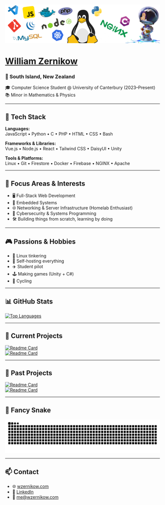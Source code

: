 ![Banner](https://raw.githubusercontent.com/wzern/wzern/main/banner-transparent.png)

# [William Zernikow](https://www.wzernikow.com)
### 📍 South Island, New Zealand  
🎓 Computer Science Student @ University of Canterbury (2023–Present)  
📚 Minor in Mathematics & Physics  

---

## 🔧 Tech Stack

**Languages:**  
JavaScript • Python • C • PHP • HTML • CSS • Bash  

**Frameworks & Libraries:**  
Vue.js • Node.js • React • Tailwind CSS • DaisyUI • Unity

**Tools & Platforms:**  
Linux • Git • Firestore • Docker • Firebase • NGINX • Apache  

---

## 🚀 Focus Areas & Interests

- 🖥️ Full-Stack Web Development  
- 🧠 Embedded Systems  
- 🌐 Networking & Server Infrastructure (Homelab Enthusiast)  
- 🔐 Cybersecurity & Systems Programming  
- 🛠️ Building things from scratch, learning by doing

---

## 🎮 Passions & Hobbies

- 🐧 Linux tinkering
- 🔧 Self-hosting everything
- ✈️ Student pilot
- 🕹️ Making games (Unity + C#)
- 🚵 Cycling

---

## 📊 GitHub Stats

[![Top Languages](https://gh-stats.wzernikow.com/api/top-langs?layout=compact&username=wzern&langs_count=8&theme=github_dark)](https://github.com/wzern?tab=repositories)

---

## 🔨 Current Projects

[![Readme Card](https://gh-stats.wzernikow.com/api/pin?username=wzern&theme=github_dark&repo=weather-pi-project)](https://github.com/wzern/weather-pi-project)  
[![Readme Card](https://gh-stats.wzernikow.com/api/pin?username=wzern&theme=github_dark&repo=learning-react-js)](https://github.com/wzern/learning-react-js)

---

## 📁 Past Projects

[![Readme Card](https://gh-stats.wzernikow.com/api/pin?username=wzern&theme=github_dark&repo=12DGT-Maths-Game)](https://github.com/wzern/12DGT-Maths-Game)  
[![Readme Card](https://gh-stats.wzernikow.com/api/pin?username=wzern&theme=github_dark&repo=Retribution)](https://github.com/wzern/Retribution)

---

## 🐍 Fancy Snake

<img src="https://raw.githubusercontent.com/wzern/wzern/output/snake-dark.svg" alt="Snake animation" />

---

## 📫 Contact

- 🌐 [wzernikow.com](https://www.wzernikow.com)  
- 💼 [LinkedIn](https://www.linkedin.com/in/wzern)
- 📧 me@wzernikow.com
